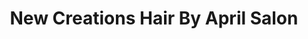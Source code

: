 ---
title: "New Creations Hair By April Salon"
url: /chesapeake/new-creations-hair-by-april-salon/
shop: hairdresser
---